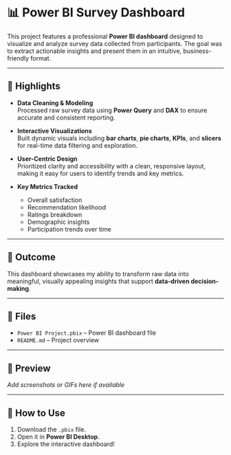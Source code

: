 # 📊 Power BI Survey Dashboard

This project features a professional **Power BI dashboard** designed to visualize and analyze survey data collected from participants. The goal was to extract actionable insights and present them in an intuitive, business-friendly format.

---

## 🔧 Highlights

- **Data Cleaning & Modeling**  
  Processed raw survey data using **Power Query** and **DAX** to ensure accurate and consistent reporting.

- **Interactive Visualizations**  
  Built dynamic visuals including **bar charts**, **pie charts**, **KPIs**, and **slicers** for real-time data filtering and exploration.

- **User-Centric Design**  
  Prioritized clarity and accessibility with a clean, responsive layout, making it easy for users to identify trends and key metrics.

- **Key Metrics Tracked**
  - Overall satisfaction  
  - Recommendation likelihood  
  - Ratings breakdown  
  - Demographic insights  
  - Participation trends over time

---

## 🎯 Outcome

This dashboard showcases my ability to transform raw data into meaningful, visually appealing insights that support **data-driven decision-making**.

---

## 📁 Files

- `Power BI Project.pbix` – Power BI dashboard file  
- `README.md` – Project overview

---

## 📸 Preview

*Add screenshots or GIFs here if available*

---

## 🚀 How to Use

1. Download the `.pbix` file.
2. Open it in **Power BI Desktop**.
3. Explore the interactive dashboard!


